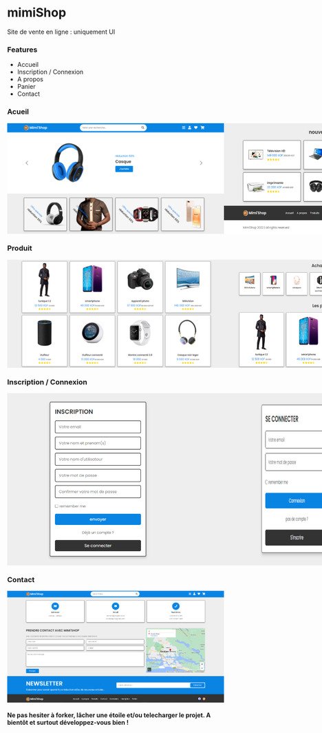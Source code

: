 # mimiShop
 Site de vente en ligne : uniquement UI

### Features
<ul>
    <li>Accueil </li>
    <li>Inscription / Connexion </li>
    <li>A propos </li>
    <li>Panier </li>
    <li>Contact </li>
</ul>

### Acueil 
<p style="display:flex;justify-content:space-between">
    <img src="screen/header-section1.png" /> 
    <img src="screen/section2-footer.png" />
</p>

### Produit 
<p style="display:flex;justify-content:space-between">
    <img src="screen/produit.png" /> 
    <img src="screen/produit2.png" />
</p>

### Inscription / Connexion 
<p style="display:flex;justify-content:space-between">
    <img src="screen/inscription.png" width="500px" height="400px"/> 
    <img src="screen/login.png"  height="400px"/>
</p>

### Contact 
<p style="display:flex;justify-content:space-between">
    <img src="screen/contact.png" /> 
</p>

#### Ne pas hesiter à forker, lâcher une étoile et/ou telecharger le projet. A bientôt et surtout développez-vous bien !

